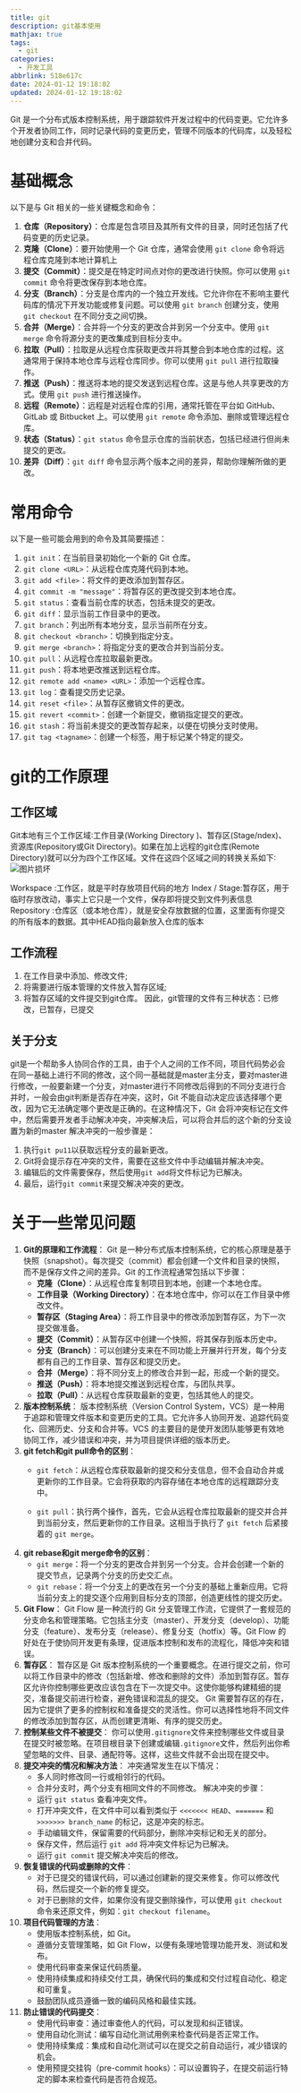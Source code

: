 ```yaml
---
title: git
description: git基本使用
mathjax: true
tags:
  - git
categories:
  - 开发工具
abbrlink: 518e617c
date: 2024-01-12 19:18:02
updated: 2024-01-12 19:18:02
---
```

Git 是一个分布式版本控制系统，用于跟踪软件开发过程中的代码变更。它允许多个开发者协同工作，同时记录代码的变更历史，管理不同版本的代码库，以及轻松地创建分支和合并代码。
# 基础概念
以下是与 Git 相关的一些关键概念和命令：
1. **仓库（Repository）**：仓库是包含项目及其所有文件的目录，同时还包括了代码变更的历史记录。
2. **克隆（Clone）**：要开始使用一个 Git 仓库，通常会使用 `git clone` 命令将远程仓库克隆到本地计算机上
3. **提交（Commit）**：提交是在特定时间点对你的更改进行快照。你可以使用 `git commit` 命令将更改保存到本地仓库。
4. **分支（Branch）**：分支是仓库内的一个独立开发线。它允许你在不影响主要代码库的情况下开发功能或修复问题。可以使用 `git branch` 创建分支，使用 `git checkout` 在不同分支之间切换。
5. **合并（Merge）**：合并将一个分支的更改合并到另一个分支中。使用 `git merge` 命令将源分支的更改集成到目标分支中。
6. **拉取（Pull）**：拉取是从远程仓库获取更改并将其整合到本地仓库的过程。这通常用于保持本地仓库与远程仓库同步。你可以使用 `git pull` 进行拉取操作。
7. **推送（Push）**：推送将本地的提交发送到远程仓库。这是与他人共享更改的方式。使用 `git push` 进行推送操作。
8. **远程（Remote）**：远程是对远程仓库的引用，通常托管在平台如 GitHub、GitLab 或 Bitbucket 上。可以使用 `git remote` 命令添加、删除或管理远程仓库。
9. **状态（Status）**：`git status` 命令显示仓库的当前状态，包括已经进行但尚未提交的更改。
10. **差异（Diff）**：`git diff` 命令显示两个版本之间的差异，帮助你理解所做的更改。

# 常用命令
以下是一些可能会用到的命令及其简要描述：
1. `git init`：在当前目录初始化一个新的 Git 仓库。
2. `git clone <URL>`：从远程仓库克隆代码到本地。
3. `git add <file>`：将文件的更改添加到暂存区。
4. `git commit -m "message"`：将暂存区的更改提交到本地仓库。
5. `git status`：查看当前仓库的状态，包括未提交的更改。
6. `git diff`：显示当前工作目录中的更改。
7. `git branch`：列出所有本地分支，显示当前所在分支。
8. `git checkout <branch>`：切换到指定分支。
9. `git merge <branch>`：将指定分支的更改合并到当前分支。
10. `git pull`：从远程仓库拉取最新更改。
11. `git push`：将本地更改推送到远程仓库。
12. `git remote add <name> <URL>`：添加一个远程仓库。
13. `git log`：查看提交历史记录。
14. `git reset <file>`：从暂存区撤销文件的更改。
15. `git revert <commit>`：创建一个新提交，撤销指定提交的更改。
16. `git stash`：将当前未提交的更改暂存起来，以便在切换分支时使用。
17. `git tag <tagname>`：创建一个标签，用于标记某个特定的提交。

# git的工作原理

## 工作区域
Git本地有三个工作区域∶工作目录(Working Directory )、暂存区(Stage/ndex)、资源库(Repository或Git Directory)。如果在加上远程的git仓库(Remote Directory)就可以分为四个工作区域。文件在这四个区域之间的转换关系如下∶
<img src="/post-img/Pasted image 20230822165257.png" alt="图片损坏" style="zoom:100%;" />

Workspace :工作区，就是平时存放项目代码的地方
Index / Stage:暂存区，用于临时存放改动，事实上它只是一个文件，保存即将提交到文件列表信息
Repository :仓库区（或本地仓库），就是安全存放数据的位置，这里面有你提交的所有版本的数据。其中HEAD指向最新放入仓库的版本

## 工作流程
1. 在工作目录中添加、修改文件;
2. 将需要进行版本管理的文件放入暂存区域;
3. 将暂存区域的文件提交到git仓库。
因此，git管理的文件有三种状态：已修改，已暂存，已提交

## 关于分支
git是一个帮助多人协同合作的工具，由于个人之间的工作不同，项目代码势必会在同一基础上进行不同的修改，这个同一基础就是master主分支，要对master进行修改，一般要新建一个分支，对master进行不同修改后得到的不同分支进行合并时，一般会由git判断是否存在冲突，这时，Git 不能自动决定应该选择哪个更改，因为它无法确定哪个更改是正确的。在这种情况下，Git 会将冲突标记在文件中，然后需要开发者手动解决冲突，冲突解决后，可以将合并后的这个新的分支设置为新的master
解决冲突的一般步骤是：
1. 执行`git pu11`以获取远程分支的最新更改。
2. Git将会提示存在冲突的文件，需要在这些文件中手动编辑并解决冲突。
3. 编辑后的文件需要保存，然后使用`git add`将文件标记为已解决。
4. 最后，运行`git commit`来提交解决冲突的更改。

# 关于一些常见问题
1. **Git的原理和工作流程**： Git 是一种分布式版本控制系统，它的核心原理是基于快照（snapshot）。每次提交（commit）都会创建一个文件和目录的快照，而不是保存文件之间的差异。Git 的工作流程通常包括以下步骤：
    - **克隆（Clone）**：从远程仓库复制项目到本地，创建一个本地仓库。
    - **工作目录（Working Directory）**：在本地仓库中，你可以在工作目录中修改文件。
    - **暂存区（Staging Area）**：将工作目录中的修改添加到暂存区，为下一次提交做准备。
    - **提交（Commit）**：从暂存区中创建一个快照，将其保存到版本历史中。
    - **分支（Branch）**：可以创建分支来在不同功能上开展并行开发，每个分支都有自己的工作目录、暂存区和提交历史。
    - **合并（Merge）**：将不同分支上的修改合并到一起，形成一个新的提交。
    - **推送（Push）**：将本地提交推送到远程仓库，与团队共享。
    - **拉取（Pull）**：从远程仓库获取最新的变更，包括其他人的提交。
2. **版本控制系统**： 版本控制系统（Version Control System，VCS）是一种用于追踪和管理文件版本和变更历史的工具。它允许多人协同开发、追踪代码变化、回溯历史、分支和合并等。VCS 的主要目的是使开发团队能够更有效地协同工作，减少错误和冲突，并为项目提供详细的版本历史。
3. **git fetch和git pull命令的区别**：
    - `git fetch`：从远程仓库获取最新的提交和分支信息，但不会自动合并或更新你的工作目录。它会将获取的内容存储在本地仓库的远程跟踪分支中。
        
    - `git pull`：执行两个操作，首先，它会从远程仓库拉取最新的提交并合并到当前分支，然后更新你的工作目录。这相当于执行了 `git fetch` 后紧接着的 `git merge`。
4. **git rebase和git merge命令的区别**：
    - `git merge`：将一个分支的更改合并到另一个分支。合并会创建一个新的提交节点，记录两个分支的历史交汇点。
    - `git rebase`：将一个分支上的更改在另一个分支的基础上重新应用。它将当前分支上的提交逐个应用到目标分支的顶部，创造更线性的提交历史。
5. **Git Flow**： Git Flow 是一种流行的 Git 分支管理工作流，它提供了一套规范的分支命名和管理策略。它包括主分支（master）、开发分支（develop）、功能分支（feature）、发布分支（release）、修复分支（hotfix）等。Git Flow 的好处在于使协同开发更有条理，促进版本控制和发布的流程化，降低冲突和错误。
6. **暂存区**： 暂存区是 Git 版本控制系统的一个重要概念。在进行提交之前，你可以将工作目录中的修改（包括新增、修改和删除的文件）添加到暂存区。暂存区允许你控制哪些更改应该包含在下一次提交中。这使你能够构建精细的提交，准备提交前进行检查，避免错误和混乱的提交。
    Git 需要暂存区的存在，因为它提供了更多的控制权和准备提交的灵活性。你可以选择性地将不同文件的修改添加到暂存区，从而创建更清晰、有序的提交历史。
7. **控制某些文件不被提交**： 你可以使用`.gitignore`文件来控制哪些文件或目录在提交时被忽略。在项目根目录下创建或编辑`.gitignore`文件，然后列出你希望忽略的文件、目录、通配符等。这样，这些文件就不会出现在提交中。
8. **提交冲突的情况和解决方法**： 冲突通常发生在以下情况：
    - 多人同时修改同一行或相邻行的代码。
    - 合并分支时，两个分支有相同文件的不同修改。
    解决冲突的步骤：
    - 运行 `git status` 查看冲突文件。
    - 打开冲突文件，在文件中可以看到类似于 `<<<<<<< HEAD`、`=======` 和 `>>>>>>> branch_name` 的标记，这是冲突的标志。
    - 手动编辑文件，保留需要的代码部分，删除冲突标记和无关的部分。
    - 保存文件，然后运行 `git add` 将冲突文件标记为已解决。
    - 运行 `git commit` 提交解决冲突后的修改。
9. **恢复错误的代码或删除的文件**：
    - 对于已提交的错误代码，可以通过创建新的提交来修复。你可以修改代码，然后提交一个新的修复提交。
    - 对于已删除的文件，如果你没有提交删除操作，可以使用 `git checkout` 命令来还原文件，例如：`git checkout filename`。
10. **项目代码管理的方法**：
    - 使用版本控制系统，如 Git。
    - 遵循分支管理策略，如 Git Flow，以便有条理地管理功能开发、测试和发布。
    - 使用代码审查来保证代码质量。
    - 使用持续集成和持续交付工具，确保代码的集成和交付过程自动化、稳定和可重复。
    - 鼓励团队成员遵循一致的编码风格和最佳实践。
11. **防止错误的代码提交**：
    - 使用代码审查：通过审查他人的代码，可以发现和纠正错误。
    - 使用自动化测试：编写自动化测试用例来检查代码是否正常工作。
    - 使用持续集成：集成和自动化测试可以在提交之前自动运行，减少错误的机会。
    - 使用预提交挂钩（pre-commit hooks）：可以设置钩子，在提交前运行特定的脚本来检查代码是否符合规范。